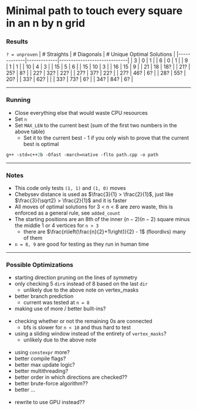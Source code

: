 # Minimal path to touch every square in an n by n grid

### Results
`? = unproven`
| # Straights | # Diagonals | # Unique Optimal Solutions |
|-------------|-------------|-----------------------------|
| 3           | 0           | 1                           |
| 6           | 0           | 1                           |
| 9           | 1           | 1                           |
| 10          | 4           | 3                           |
| 15          | 5           | 6                           |
| 15          | 10          | 3                           |
| 16          | 15          | 9                           |
| 21          | 18          | 18?                         |
| 21?         | 25?         | 8?                          |
| 22?         | 32?         | 22?                         |
| 27?         | 37?         | 22?                         |
| 27?         | 46?         | 6?                          |
| 28?         | 55?         | 20?                         |
| 33?         | 62?         |                             |
| 33?         | 73?         | 6?                          |
| 34?         | 84?         | 6?                          |

---

### Running
- Close everything else that would waste CPU resources
- Set `n`
- Set `MAX_LEN` to the current best (sum of the first two numbers in the above table)
  - Set it to the current best - 1 if you only wish to prove that the current best is optimal
```ps
g++ -std=c++2b -Ofast -march=native -flto path.cpp -o path
```

---

### Notes

- This code only tests `(1, 1)` and `(1, 0)` moves
- Chebysev distance is used as $\frac{3}{1} > \frac{2}{1}$, just like $\frac{3}{\sqrt2} > \frac{2}{1}$ and it is faster
- All moves of optimal solutions for 3 < n < 8 are zero waste, this is enforced as a general rule, see `added_count`
- The starting positions are an 8th of the inner $(n - 2)(n - 2)$ square minus the middle 1 or 4 vertices for `n > 3`
  - there are $\frac{n\left(\frac{n}{2}+1\right)}{2} - 1$ (floordivs) many of them
- `n = 8, 9` are good for testing as they run in human time

---

### Possible Optimizations

- starting direction pruning on the lines of symmetry
- only checking 5 `dir`s instead of 8 based on the last `dir`
  - unlikely due to the above note on vertex_masks
- better branch prediction
  - current was tested at `n = 8`
- making use of more / better built-ins?
  <br><br>
- checking whether or not the remaining 0s are connected
  - bfs is slower for `n < 10` and thus hard to test
- using a sliding window instead of the entirety of `vertex_masks`?
  - unlikely due to the above note
  <br><br>
- using `constexpr` more?
- better compile flags?
- better max update logic?
- better multithreading?
- better order in which directions are checked??
- better brute-force algorithm??
- better ...
  <br><br>
- rewrite to use GPU instead??

